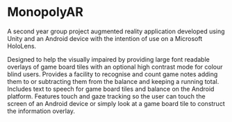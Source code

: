 # MonopolyAR
A second year group project augmented reality application developed using Unity and an Android device with the intention of use on a Microsoft HoloLens.

Designed to help the visually impaired by providing large font readable overlays of game board tiles with an optional high contrast mode for colour blind users. Provides a facility to recognise and count game notes adding them to or subtracting them from the balance and keeping a running total. Includes text to speech for game board tiles and balance on the Android platform. Features touch and gaze tracking so the user can touch the screen of an Android device or simply look at a game board tile to construct the information overlay.

